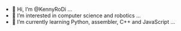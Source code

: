 - 👋 Hi, I’m @KennyRoDi ...
- 👀 I’m interested in computer science and robotics ...
- 🌱 I’m currently learning Python, assembler, C++ and JavaScript ...

<!---
KennyRoDi/KennyRoDi is a ✨ special ✨ repository because its `README.md` (this file) appears on your GitHub profile.
You can click the Preview link to take a look at your changes.
--->
